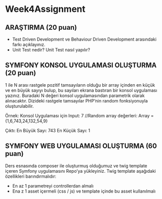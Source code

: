 # Week4Assignment

## ARAŞTIRMA (20 puan)
- Test Driven Development ve Behaviour Driven Development arasındaki farkı açıklayınız.
- Unit Test nedir? Unit Test nasıl yapılır?

## SYMFONY KONSOL UYGULAMASI OLUŞTURMA (20 puan)
1 ile N arası rastgele pozitif  tamsayıların olduğu bir array içinden en küçük ve en büyük sayıyı bulup, bu sayıları ekrana bastıran bir konsol uygulaması yazınız. Buradaki N değeri konsol uygulamasından parametrik olarak alınacaktır. Dizideki rastgele tamsayılar PHP’nin random fonksiyonuyla oluşturulabilir.

Örnek: 
Konsol Uygulaması için Input: 7
//Random array değerleri: Array = {1,6,743,24,132,54,9}

Çıktı: 
En Büyük Sayı: 743
En Küçük Sayı: 1

## SYMFONY WEB UYGULAMASI OLUŞTURMA (60 puan)
Ders esnasında composer ile oluşturmuş olduğumuz ve twig template içeren Symfony uygulamasını Repo’ya yükleyiniz. Twig template aşağıdaki özellikleri barındırmalıdır:
- En az 1 parametreyi controllerdan almalı
- Ena z 1 asset içermeli (css / js) ve template içinde bu asset kullanılmalı

